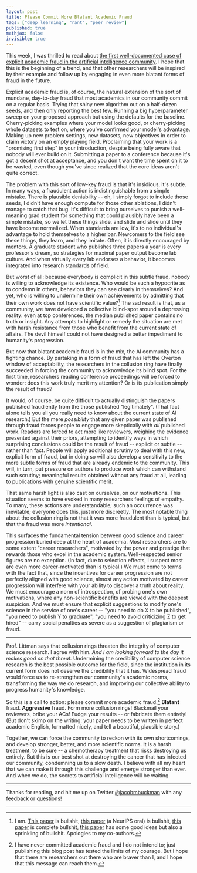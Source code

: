 ```yaml
---
layout: post
title: Please Commit More Blatant Academic Fraud
tags: ["deep learning", "rant", "peer review"]
published: true
mathjax: false
invisible: true
---
```


This week, I was thrilled to read about [the first well-documented case of explicit academic fraud in the artificial intelligence community](https://cacm.acm.org/magazines/2021/6/252840-collusion-rings-threaten-the-integrity-of-computer-science-research/fulltext#FNA).
I hope that this is the beginning of a trend, and that other researchers will be inspired by their example and follow up by engaging in even more blatant forms of fraud in the future.

Explicit academic fraud is, of course, the natural extension of the sort of mundane, day-to-day fraud that most academics in our community commit on a regular basis.
Trying that shiny new algorithm out on a half-dozen seeds, and then only reporting the best few.
Running a big hyperparameter sweep on your proposed approach but using the defaults for the baseline.
Cherry-picking examples where your model looks good, or cherry-picking whole datasets to test on, where you've confirmed your model's advantage.
Making up new problem settings, new datasets, new objectives in order to claim victory on an empty playing field.
Proclaiming that your work is a "promising first step" in your introduction, despite being fully aware that nobody will ever build on it.
Submitting a paper to a conference because it's got a decent shot at acceptance, and you don't want the time spent on it to be wasted, even though you've since realized that the core ideas aren't quite correct.

The problem with this sort of low-key fraud is that it's insidious, it's subtle.
In many ways, a fraudulent action is indistinguishable from a simple mistake.
There is plausible deniability -- oh, I simply forgot to include those seeds, I didn't have enough compute for those other ablations, I didn't manage to catch that bug.
It's difficult to bring ourselves to punish a well-meaning grad student for something that could plausibly have been a simple mistake, so we let these things slide, and slide and slide until they have become normalized.
When standards are low, it's to no individual's advantage to hold themselves to a higher bar.
Newcomers to the field see these things, they learn, and they imitate.
Often, it is directly encouraged by mentors.
A graduate student who publishes three papers a year is every professor's dream, so strategies for maximal paper output become lab culture.
And when virtually every lab endorses a behavior, it becomes integrated into research standards of field.

But worst of all: because everybody is complicit in this subtle fraud, nobody is willing to acknowledge its existence.
Who would be such a hypocrite as to condemn in others, behaviors they can see clearly in themselves?
And yet, who is willing to undermine their own achievements by admitting that their own work does not have scientific value?[^0]
The sad result is that, as a community, we have developed a collective blind-spot around a depressing reality: even at top conferences, the median published paper contains no truth or insight.
Any attempts to highlight or remedy the situation are met with harsh resistance from those who benefit from the current state of affairs.
The devil himself could not have designed a better impediment to humanity's progression.

But now that blatant academic fraud is in the mix, the AI community has a fighting chance.
By partaking in a form of fraud that has left the Overton window of acceptability, the researchers in the collusion ring have finally succeeded in forcing the community to acknowledge its blind spot.
For the first time, researchers reading conference proceedings will be forced to wonder: does this work truly merit my attention?
Or is its publication simply the result of fraud?

It would, of course, be quite difficult to actually distinguish the papers published fraudlently from the those published "legitimately".
(That fact alone tells you all you really need to know about the current state of AI research.)
But the mere *possibility* that any given paper was published through fraud forces people to engage more skeptically with *all* published work.
Readers are forced to act more like reviewers, weighing the evidence presented against their priors, attempting to identify ways in which surprising conclusions could be the result of fraud -- explicit or subtle -- rather than fact.
People will apply additional scrutiny to deal with this new, explicit form of fraud, but in doing so will also develop a sensitivity to the more subtle forms of fraud that are already endemic to the community.
This will, in turn, put pressure on authors to produce work which can withstand such scrutiny; meaningful results obtained without any fraud at all, leading to publications with genuine scientific merit.

That same harsh light is also cast on ourselves, on our motivations.
This situation seems to have evoked in many researchers feelings of empathy.
To many, these actions are understandable; such an occurrence was inevitable; everyone does this, just more discreetly.
The most notable thing about the collusion ring is not that it was more fraudulent than is typical, but that the fraud was more *intentional*.

This surfaces the fundamental tension between good science and career progression buried deep at the heart of academia.
Most researchers are to some extent "career researchers", motivated by the power and prestige that rewards those who excel in the academic system.
Well-respected senior figures are no exception. (In fact, due to selection effects, I suspect most are even more career-motivated than is typical.)
We must come to terms with the fact that, since the incentives for career progression are not perfectly aligned with good science, almost any action motivated by career progression will interfere with your ability to discover a truth about reality.
We must encourage a norm of introspection, of probing one's own motivations, where any non-scientific benefits are viewed with the deepest suspicion.
And we must ensure that explicit suggestions to modify one's science in the service of one's career -- "you need to do X to be published", "you need to publish Y to graduate", "you need to avoid criticizing Z to get hired" -- carry social penalties as severe as a suggestion of plagiarism or fraud.

---

Prof. Littman says that collusion rings threaten the integrity of computer science research.
I agree with him.
*And I am looking forward to the day it makes good on that threat.*
Undermining the credibility of computer science research is the best possible outcome for the field, since the institution in its current form does not deserve the credibility that it has.
Widespread fraud would force us to re-strengthen our community's academic norms, transforming the way we do research, and improving our collective ability to progress humanity's knowledge.

So this is a call to action: please commit more academic fraud.[^1]
**Blatant** fraud.
**Aggressive** fraud.
Form more collusion rings!
Blackmail your reviewers, bribe your ACs!
Fudge your results -- or fabricate them entirely!
(But don't skimp on the writing: your paper needs to be written in perfect academic English, formatted nicely, and tell a beautiful, plausible story.)

Together, we can force the community to reckon with its own shortcomings, and develop stronger, better, and more scientific norms.
It is a harsh treatment, to be sure -- a chemotherapy treatment that risks destroying us entirely.
But this is our best shot at destroying the cancer that has infected our community, condemning us to a slow death.
I believe with all my heart that we can make it through this challenge and emerge stronger than ever.
And when we do, the secrets to artificial intelligence will be waiting.

---

Thanks for reading, and hit me up on Twitter [@jacobmbuckman](https://twitter.com/jacobmbuckman) with any feedback or questions!

---

[^0]: I am. [This paper](https://www.aclweb.org/anthology/D16-1254.pdf) is bullshit, [this paper](https://proceedings.neurips.cc/paper/2018/hash/f02208a057804ee16ac72ff4d3cec53b-Abstract.html) (a NeurIPS oral) is bullshit, [this paper](https://openreview.net/pdf?id=S18Su--CW) is complete bullshit, [this paper](http://proceedings.mlr.press/v97/gelada19a/gelada19a.pdf) has some good ideas but also a sprinkling of bullshit. Apologies to my co-authors.
[^1]: I have never committed academic fraud and I do not intend to; just publishing this blog post has tested the limits of my courage. But I hope that there are researchers out there who are braver than I, and I hope that this message can reach them.
